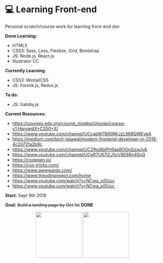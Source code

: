

# 💻 Learning Front-end 
Personal scratch/course work for learning front-end dev

**Done Learning:**
* HTML5
* CSS3: Sass, Less, Flexbox, Grid, Bootstrap
* JS: Node.js, React.js
* Illustrator CC 

**Currently Learning:**

* CSS3: WintailCSS
* JS: Formik.js, Redux.js

**To do:**

* JS: Gatsby.js


**Current Resources:**

* https://courses.edx.org/course_modes/choose/course-v1:HarvardX+CS50+X/
* https://www.youtube.com/channel/UCcabW7890RKJzL968QWEykA
* https://medium.com/tech-tajawal/modern-frontend-developer-in-2018-4c2072fa2b9c
* https://www.youtube.com/channel/UC29ju8bIPH5as8OGnQzwJyA
* https://www.youtube.com/channel/UCeR7U67I2J1icV8E6Rn40vQ
* https://codepen.io/
* https://css-tricks.com/
* https://www.awwwards.com/
* https://www.theodinproject.com/home
* https://www.youtube.com/watch?v=NCwa_xi0Uuc 
* https://www.youtube.com/watch?v=NCwa_xi0Uuc

**Start:** Sept 9th 2018 

**Goal:** ~~Build a landing page by Oct 1st~~ __DONE__ 

<div align='center'>
  <img height="150px" width="auto" src="https://cod34fun.com/content/images/2018/06/1000px-React-icon.svg-1.png">
  <img height="150px" width="auto" src="https://ui-ex.com/images/css-transparent-html-2.png">
</div>
